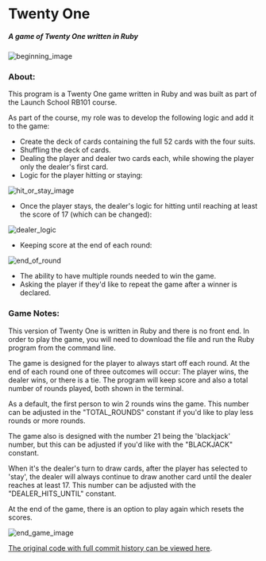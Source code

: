# Twenty One
##### *A game of Twenty One written in Ruby*

![beginning_image](https://i.imgur.com/44xjbt3.png)

### About:

This program is a Twenty One game written in Ruby and was built as part of the Launch School RB101 course. 

As part of the course, my role was to develop the following logic and add it to the game:

* Create the deck of cards containing the full 52 cards with the four suits.
* Shuffling the deck of cards.
* Dealing the player and dealer two cards each, while showing the player only the dealer's first card.
* Logic for the player hitting or staying:

![hit_or_stay_image](https://i.imgur.com/C1q09Pt.png)

* Once the player stays, the dealer's logic for hitting until reaching at least the score of 17 (which can be changed):

![dealer_logic](https://i.imgur.com/tCogTmU.png)

* Keeping score at the end of each round:

![end_of_round](https://i.imgur.com/binswmH.png)

* The ability to have multiple rounds needed to win the game.
* Asking the player if they'd like to repeat the game after a winner is declared.


### Game Notes:

This version of Twenty One is written in Ruby and there is no front end. In order to play the game, you will need to download the file and run the Ruby program from the command line.

The game is designed for the player to always start off each round. At the end of each round one of three outcomes will occur: The player wins, the dealer wins, or there is a tie. The program will keep score and also a total number of rounds played, both shown in the terminal.

As a default, the first person to win 2 rounds wins the game. This number can be adjusted in the "TOTAL_ROUNDS" constant if you'd like to play less rounds or more rounds.

The game also is designed with the number 21 being the 'blackjack' number, but this can be adjusted if you'd like with the "BLACKJACK" constant.

When it's the dealer's turn to draw cards, after the player has selected to 'stay', the dealer will always continue to draw another card until the dealer reaches at least 17. This number can be adjusted with the "DEALER_HITS_UNTIL" constant.

At the end of the game, there is an option to play again which resets the scores.

![end_game_image](https://i.imgur.com/XkmuCrV.png)

[The original code with full commit history can be viewed here](https://github.com/westonludeke/launch_school_rb101/blob/master/6_lesson/twenty_one.rb).